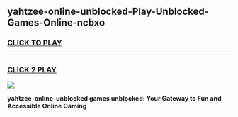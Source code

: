 
## yahtzee-online-unblocked-Play-Unblocked-Games-Online-ncbxo
<h3>
<a href="https://premium76.site?title=yahtzee-online-unblocked&ref=25A">CLICK TO PLAY</a></h3>
<hr>

<h3>
<a href="https://premium76.site?title=yahtzee-online-unblocked&ref=25A">CLICK 2 PLAY</a>
  
</h3>

<a href="https://premium76.site?title=yahtzee-online-unblocked&ref=25A"><img src="https://clearcache.store/games.png"></a>


**yahtzee-online-unblocked games unblocked: Your Gateway to Fun and Accessible Online Gaming**
